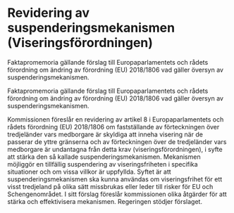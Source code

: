 # Revidering av suspenderingsmekanismen (Viseringsförordningen)

Faktapromemoria gällande förslag till Europaparlamentets och rådets förordning om ändring av förordning (EU) 2018/1806 vad gäller översyn av suspenderingsmekanismen.

Faktapromemoria gällande förslag till Europaparlamentets och rådets förordning om ändring av förordning (EU) 2018/1806 vad gäller översyn av suspenderingsmekanismen.

Kommissionen föreslår en revidering av artikel 8 i Europaparlamentets och
rådets förordning (EU) 2018/1806 om fastställande av förteckningen över
tredjeländer vars medborgare är skyldiga att inneha visering när de passerar
de yttre gränserna och av förteckningen över de tredjeländer vars medborgare är undantagna från detta krav (viseringsförordningen), i syfte att stärka den så kallade suspenderingsmekanismen. Mekanismen möjliggör en tillfällig suspendering av viseringsfriheten i specifika situationer och om vissa villkor är uppfyllda. Syftet är att suspenderingsmekanismen ska kunna användas om viseringsfrihet för ett visst tredjeland på olika sätt missbrukas eller leder till risker för EU och Schengenområdet. I sitt förslag föreslår kommissionen olika åtgärder för att stärka och effektivisera mekanismen. Regeringen stödjer förslaget.
